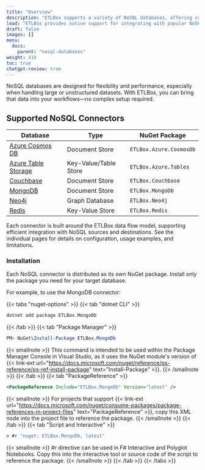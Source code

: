 ```yaml
---
title: "Overview"
description: "ETLBox supports a variety of NoSQL databases, offering connectors that integrate document, key-value, and table-based storage systems into your data workflows. This overview provides a summary of the available connectors, their database types, and the corresponding ETLBox packages."
lead: "ETLBox provides native support for integrating with popular NoSQL databases. These connectors allow reading from and writing to NoSQL sources, enabling data exchange between document stores, key-value stores, and other structured or semi-structured formats."
draft: false
images: []
menu:
  docs:
    parent: "nosql-databases"
weight: 410
toc: true
chatgpt-review: true
---
```



NoSQL databases are designed for flexibility and performance, especially when handling large or unstructured datasets. With ETLBox, you can bring that data into your workflows—no complex setup required.

## Supported NoSQL Connectors

| Database            | Type              | NuGet Package           |
|---------------------|-------------------|--------------------------|
| [Azure Cosmos DB](../cosmos) | Document Store     | `ETLBox.Azure.CosmosDb`        |
| [Azure Table Storage](../tables) | Key-Value/Table Store | `ETLBox.Azure.Tables`       |
| [Couchbase](../couchbase) | Document Store     | `ETLBox.Couchbase`       |
| [MongoDB](../mongo)  | Document Store     | `ETLBox.MongoDb`         |
| [Neo4j](../neo4j)     | Graph Database     | `ETLBox.Neo4j`            |
| [Redis](../redis) | Key-Value Store    | `ETLBox.Redis`           |

Each connector is built around the ETLBox data flow model, supporting efficient integration with NoSQL sources and destinations. See the individual pages for details on configuration, usage examples, and limitations.

### Installation

Each NoSQL connector is distributed as its own NuGet package. Install only the package you need for your target database.

For example, to use the MongoDB connector:

{{< tabs "nuget-options" >}}
{{< tab "dotnet CLI" >}}
```cmd
dotnet add package ETLBox.MongoDb
```
{{< /tab >}}
{{< tab "Package Manager" >}}
```ps1
PM> NuGet\Install-Package ETLBox.MongoDb
```
{{< smallnote >}}
This command is intended to be used within the Package Manager Console in Visual Studio, as it uses the NuGet module's version of {{< link-ext url="https://docs.microsoft.com/nuget/reference/ps-reference/ps-ref-install-package" text="Install-Package" >}}.
{{< /smallnote >}}
{{< /tab >}}
{{< tab "PackageReference" >}}
```xml
<PackageReference Include="ETLBox.MongoDb" Version="latest" />
```
{{< smallnote >}}
For projects that support {{< link-ext url="https://docs.microsoft.com/nuget/consume-packages/package-references-in-project-files" text="PackageReference" >}}, copy this XML node into the project file to reference the package.
{{< /smallnote >}}
{{< /tab >}}
{{< tab "Script and Interactive" >}}
```cmd
> #r "nuget: ETLBox.MongoDb, latest"
```
{{< smallnote >}}
#r directive can be used in F# Interactive and Polyglot Notebooks. Copy this into the interactive tool or source code of the script to reference the package.
{{< /smallnote >}}
{{< /tab >}}
{{< /tabs >}}
